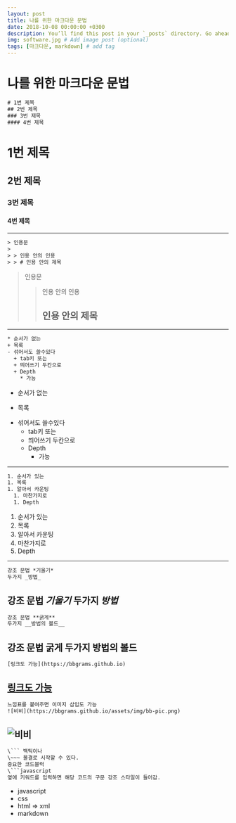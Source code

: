 ```yaml
---
layout: post
title: 나를 위한 마크다운 문법
date: 2018-10-08 00:00:00 +0300
description: You’ll find this post in your `_posts` directory. Go ahead and edit it and re-build the site to see your changes. # Add post description (optional)
img: software.jpg # Add image post (optional)
tags: [마크다운, markdown] # add tag
---
```


# 나를 위한 마크다운 문법


```xml
# 1번 제목
## 2번 제목
### 3번 제목
#### 4번 제목
````

# 1번 제목
## 2번 제목
### 3번 제목
#### 4번 제목
-----

```xml
> 인용문
>
> > 인용 안의 인용
> > # 인용 안의 제목
```

> 인용문
>
> > 인용 안의 인용
> > ## 인용 안의 제목
-----

```xml
* 순서가 없는
+ 목록
- 섞어서도 쓸수있다
  + tab키 또는
  + 띄어쓰기 두칸으로
  + Depth
    * 가능
```

* 순서가 없는
+ 목록
- 섞어서도 쓸수있다
  + tab키 또는
  + 띄어쓰기 두칸으로
  + Depth
    * 가능
-----

```xml
1. 순서가 있는
1. 목록
1. 알아서 카운팅
  1. 마찬가지로
  1. Depth
```

1. 순서가 있는
1. 목록
1. 알아서 카운팅
  1. 마찬가지로
  1. Depth
-----

```xml
강조 문법 *기울기*
두가지 _방법_
```

강조 문법 *기울기*
두가지 _방법_
-----

```xml
강조 문법 **굵게**
두가지 __방법의 볼드__
```

강조 문법 **굵게**
두가지 __방법의 볼드__
-----

```xml
[링크도 가능](https://bbgrams.github.io)
```

[링크도 가능](https://bbgrams.github.io)
-----

```xml
느낌표를 붙여주면 이미지 삽입도 가능
![비비](https://bbgrams.github.io/assets/img/bb-pic.png)
```

![비비](https://bbgrams.github.io/assets/img/bb-pic.png)
-----

```xml
\``` 백틱이나
\~~~ 물결로 시작할 수 있다.
중요한 코드블럭
\```javascript
옆에 키워드를 입력하면 해당 코드의 구문 강조 스타일이 들어감.
```
- javascript
- css
- html => xml
- markdown
